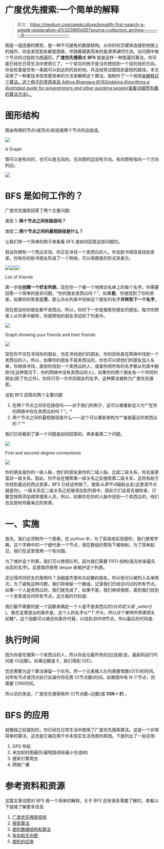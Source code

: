 # 广度优先搜索:一个简单的解释

> 原文：<https://medium.com/geekculture/breadth-first-search-a-simple-explanation-d7c323960d35?source=collection_archive---------8----------------------->

图是一组连接的模型，是一种不可避免的数据结构。从你的社交媒体连接到地图上的城市，你会发现到处都是图表，伴随着图表而来的是*图表遍历*方法。访问图中每个节点的过程称为图遍历。**广度优先搜索**或 **BFS** 就是这样一种图遍历算法，你可能已经在日常生活中使用它了。一个常见的例子是当你想找到一个目的地的方向。你会检查是否有一条路可以到达你的目的地，并且经常试图找到最短的路径。本文采用了一种更技术性但更简单的方法来解释这个算法。我制作了一个视频[来解释这个算法。这个例子的灵感来自 Aditya Bhargava 的书*Grokking Algorithms:a illustrated guide for programmers and other quicking people*(查看详细而有趣的算法方法)*。*](https://youtu.be/HpY8f30e_OQ)

# 图形结构

图由有限的节点(或顶点)和连接两个节点的边组成。

![](img/2f3316ad006ffcfa435390f9c5346184.png)

A Graph

图可以是有向的，也可以是无向的。无向图的边没有方向。有向图有指向一个方向的边。

![](img/85f495cc28f9f95a4790750e5ee1010f.png)

# BFS 是如何工作的？

广度优先搜索回答了两个主要问题:

类型 1: **两个节点之间有路径吗？**

类型二:**两个节点之间的最短路径是什么？**

让我们举一个简单的例子来看看 BFS 是如何回答这些问题的。

假设你拥有一个西瓜农场，你正在寻找一个卖西瓜的人。你去脸书很容易找到卖家。你和你的脸书朋友形成了一个网络，可以用图表的形式来表示。

![](img/f62fc76ee3afff5895701d9e7dec69a2.png)![](img/11bf0dc1391123d371159ba59f450a64.png)![](img/b5166cda5a4122bd1402ceb84b95da98.png)

List of friends

第一步是**创建一个好友列表**。现在你一个接一个地拜访名单上的每个名字。你需要回答一个简单的是非问题，“你的朋友卖西瓜吗？”，如果**是**，你就找到了你的卖家。如果你的答案是**否**，那么你从列表中划掉这个朋友的名字**并转到下一个名字**。

现在假设你的朋友都不卖西瓜。所以，你的下一步是搜索你朋友的朋友。每次你把某人从列表中删除，你就把他的朋友添加到了列表中。

![](img/e936c6ef949226cbc8f21c0716c3ecd8.png)

Graph showing your friends and their friends

![](img/4fb76abee2c500da155b0524161cde8f.png)

现在你不仅在寻找你的朋友，也在寻找他们的朋友。你的目标是在网络中找到一个卖西瓜的人。所以，如果你的朋友不是卖西瓜的，你也可以把他们的朋友加入名单。你继续寻找，直到你找到一个卖西瓜的人，或者你把所有的名字都从列表中删除(在这种情况下，你的网络中没有卖西瓜的人)。如果你的两个朋友有一个共同的朋友(除了你之外)，你将只写一次共同朋友的名字。这种算法被称为广度优先搜索。

谈到 BFS 回答的两个主要问题

1.  在两个节点之间存在路径吗——对于我们的例子，这可以被重新定义为*“在你的网络中存在卖西瓜的吗？”。*
2.  两个节点之间的最短路径是什么——这个可以重新架构为*“谁是最近的卖西瓜的？”*

我们已经看到了第一个问题是如何回答的。再来看第二个问题。

![](img/2be3d8b264521369ad2794d11c43d7a5.png)

First and second-degree connections

![](img/21974177ad16a37dd10e909159d2941e.png)

你的朋友是你的一级人脉，他们的朋友是你的二级人脉。比起二级关系，你总是更喜欢一级关系。因此，你不会在搜索第一级关系之前搜索第二级关系，这将有助于你找到最近的西瓜卖家。BFS 已经这样做了。搜索*从源节点*辐射出去(这里源节点就是你)。一级关系在二级关系之前被添加到列表中，因此它们会首先被检查，只要您按照添加顺序搜索人员。所以，如果你在你的人脉中找到一个卖西瓜的，他们也会是和你最亲近的卖家。

# 一、实施

首先，我们必须制作一个图表。在 python 中，为了容易地实现图形，我们使用字典。这个字典中的一个键代表一个节点，值在数组的帮助下被映射。为了简单起见，我们在这里使用一个有向图。

为了维护这个列表，我们可以使用队列，因为我们需要 FIFO 结构(首先检查最先出现的名字)。这里我将使用 deque 来维护这个列表。

还记得共同好友的案例吗？汤姆是杰里和太妃糖的朋友。所以他可以被列入名单两次。为了避免这种问题，我们将保留一个数组，记录我们已经访问过的所有节点。如果一个人是卖西瓜的，我们就完成了，如果不是，我们继续搜索，直到我们找到一个卖家或访问所有节点。这方面的代码是:

我们最不需要的是一个函数来确定一个人是不是卖西瓜的(对*的定义是 _seller()* )。我在这里提出的条件是，这个人的名字以*‘T’*开头。所以这个案例的答案是*太妃糖*。这个函数可以被任何条件代替，以找到*目的地*节点。所以最后的代码是:

# 执行时间

因为你是在搜索一个卖西瓜的人，所以你会沿着所有的边(连接)走。最起码运行时间是 O(边数)。如果边数是 E，我们得到 O(E)。

您还需要为这个算法保留一个队列。将一个元素推入队列需要常数(O(1))的时间。对所有节点或顶点执行此操作将花费 O(节点数)时间。如果图中有 N 个节点，则需要 O(N)时间。

所以总的来说，广度优先搜索耗时 O(节点数+边数)或 **O(N + E)** 。

# BFS 的应用

就像我之前提到的，你已经在日常生活中使用了广度优先搜索算法。这是一个非常简单的算法，这也是它被应用于许多现实生活场景的原因。下面列出了一些应用:

1.  GPS 导航
2.  未加权的图遍历(最短路径和最小生成树)
3.  搜索引擎爬虫
4.  网络广播

# **参考资料和资源**

这篇文章试图对 BFS 做一个简单的解释。关于 BFS 还有很多需要了解的。查看以下链接了解更多信息:

1.  [广度优先搜索视频](https://youtu.be/HpY8f30e_OQ)
2.  [搜索算法](https://www.amazon.in/Grokking-Algorithms-illustrated-programmers-curious/dp/1617292230)
3.  [图形数据结构和算法](https://www.geeksforgeeks.org/graph-data-structure-and-algorithms/)
4.  [有向和无向图](https://www.mathworks.com/help/matlab/math/directed-and-undirected-graphs.html#:~:text=Undirected%20graphs%20have%20edges%20that,be%20traversed%20in%20both%20directions.&text=Directed%20graphs%20have%20edges%20with,traversed%20in%20a%20single%20direction.)
5.  [图形的应用](https://www.geeksforgeeks.org/applications-of-breadth-first-traversal/)